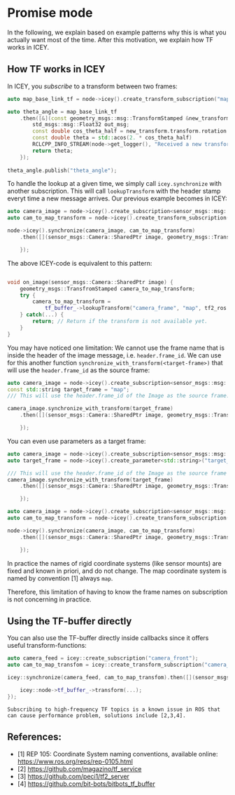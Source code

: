 

# Promise mode 

In the following, we explain based on example patterns why this is what you actually want most of the time.
After this motivation, we explain how TF works in ICEY.


## How TF works in ICEY
In ICEY, you *subscribe* to a transform between two frames:

```cpp
auto map_base_link_tf = node->icey().create_transform_subscription("map", "base_link");

auto theta_angle = map_base_link_tf
    .then([&](const geometry_msgs::msg::TransformStamped &new_transform) {
        std_msgs::msg::Float32 out_msg;
        const double cos_theta_half = new_transform.transform.rotation.z;
        const double theta = std::acos(2. * cos_theta_half)
        RCLCPP_INFO_STREAM(node->get_logger(), "Received a new transform, orientation angle theta was: " << cos_theta_half);
        return theta;
    });
    
theta_angle.publish("theta_angle");
```
To handle the lookup at a given time, we simply call `icey.synchronize` with another subscription. This will call `lookupTransform` with the header stamp everyt time a new message arrives. Our previous example becomes in ICEY:

```cpp
auto camera_image = node->icey().create_subscription<sensor_msgs::msg::Image>("camera_front");
auto cam_to_map_transform = node->icey().create_transform_subscription("camera_frame", "map");

node->icey().synchronize(camera_image, cam_to_map_transform)
    .then([](sensor_msgs::Camera::SharedPtr image, geometry_msgs::TransfromStamped::SharedPtr camera_to_map) {

    });
```

The above ICEY-code is equivalent to this pattern:

```cpp

void on_image(sensor_msgs::Camera::SharedPtr image) {
    geometry_msgs::TransfromStamped camera_to_map_transform;
    try {
        camera_to_map_transform = 
            tf_buffer_->lookupTransform("camera_frame", "map", tf2_ros::fromMsg(image->header.stamp));
    } catch(...) {
        return; // Return if the transform is not available yet.
    }
}
```

You may have noticed one limitation: We cannot use the frame name that is inside the header of the image message, i.e. `header.frame_id`. 
We can use for this another function `synchronize_with_transform(<target-frame>)` that will use the `header.frame_id` as the source frame: 

```cpp
auto camera_image = node->icey().create_subscription<sensor_msgs::msg::Image>("camera_front");
const std::string target_frame = "map";
/// This will use the header.frame_id of the Image as the source frame:

camera_image.synchronize_with_transform(target_frame)
    .then([](sensor_msgs::Camera::SharedPtr image, geometry_msgs::TransfromStamped::SharedPtr camera_to_map) {

    });
```

You can even use parameters as a target frame:

```cpp
auto camera_image = node->icey().create_subscription<sensor_msgs::msg::Image>("camera_front");
auto target_frame = node->icey().create_parameter<std::string>("target_frame");

/// This will use the header.frame_id of the Image as the source frame and the current parameter value as the target_frame (automatically receiving updates)
camera_image.synchronize_with_transform(target_frame)
    .then([](sensor_msgs::Camera::SharedPtr image, geometry_msgs::TransfromStamped::SharedPtr camera_to_map) {

    });
```

```cpp
auto camera_image = node->icey().create_subscription<sensor_msgs::msg::Image>("camera_front");
auto cam_to_map_transform = node->icey().create_transform_subscription("camera_frame", "map");

node->icey().synchronize(camera_image, cam_to_map_transform)
    .then([](sensor_msgs::Camera::SharedPtr image, geometry_msgs::TransfromStamped::SharedPtr camera_to_map) {

    });
```

In practice the names of rigid coordinate systems (like sensor mounts) are fixed and known in priori, and do not change. The map coordinate system is named by convention [1] always `map`. 

Therefore, this limitation of having to know the frame names on subscription is not concerning in practice.

## Using the TF-buffer directly

You can also use the TF-buffer directly inside callbacks since it offers useful transform-functions: 

```cpp
auto camera_feed = icey::create_subscription("camera_front");
auto cam_to_map_transfom = icey::create_transform_subscription("camera_frame", "map");

icey::synchronize(camera_feed, cam_to_map_transfom).then([](sensor_msgs::Camera::ConstSharedPtr image, geometry_msgs::TransfromStamped::ConstSharedPtr camera_to_map_tf) {

    icey::node->tf_buffer_->transform(...);
});

```


```{note}
Subscribing to high-frequency TF topics is a known issue in ROS that can cause performance problem, solutions include [2,3,4].
```

## References: 

- [1] REP 105: Coordinate System naming conventions, available online: https://www.ros.org/reps/rep-0105.html
- [2] https://github.com/magazino/tf_service
- [3] https://github.com/peci1/tf2_server
- [4] https://github.com/bit-bots/bitbots_tf_buffer